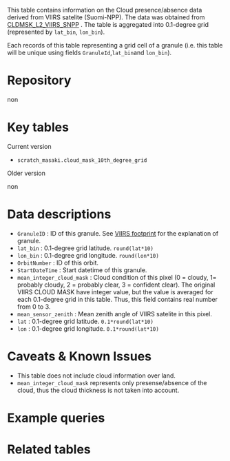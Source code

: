 
This table contains information on the Cloud presence/absence data derived from VIIRS satelite (Suomi-NPP). The data was obtained from [CLDMSK_L2_VIIRS_SNPP](https://ladsweb.modaps.eosdis.nasa.gov/missions-and-measurements/products/CLDMSK_L2_VIIRS_SNPP/) . The table is aggregated into 0.1-degree grid (represented by `lat_bin`, `lon_bin`).

Each records of this table representing a grid cell of a granule (i.e. this table will be unique using fields `GranuleId`,`lat_bin`and `lon_bin`).


# Repository

non

# Key tables

Current version

- `scratch_masaki.cloud_mask_10th_degree_grid`


Older version

non



# Data descriptions


- `GranuleID` : ID of this granule. See [VIIRS footprint](VIIRS-footprint) for the explanation of granule.
- `lat_bin`	: 0.1-degree grid latitude. `round(lat*10)`
- `lon_bin`	: 0.1-degree grid longitude. `round(lon*10)`
- `OrbitNumber` : ID of this orbit.
- `StartDateTime` : Start datetime of this granule.
- `mean_integer_cloud_mask` : Cloud condition of this pixel (0 = cloudy, 1= probably cloudy, 2 = probably clear, 3 = confident clear). The original VIIRS CLOUD MASK have integer value, but the value is averaged for each 0.1-degree grid in this table. Thus, this field contains real number from 0 to 3.
- `mean_sensor_zenith` : Mean zenith angle of VIIRS satelite in this pixel.
- `lat` : 0.1-degree grid latitude. `0.1*round(lat*10)`
- `lon` : 0.1-degree grid longitude. `0.1*round(lat*10)`



# Caveats & Known Issues

- This table does not include cloud information over land.
- `mean_integer_cloud_mask` represents only presense/absence of the cloud, thus the cloud thickness is not taken into account.


# Example queries




# Related tables


